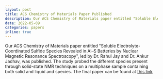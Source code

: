 ```yaml
---
layout: post
title: ACS Chemistry of Materials Paper Published
description: Our ACS Chemistry of Materials paper entitled "Soluble Electrolyte-Coordinated Sulfide Species Revealed in Al–S Batteries by Nuclear Magnetic Resonance Spectroscopy", led by Dr. Rahul Jay and Dr. Ankur Jadhav, was published. The study probed the different species present through solid-state NMR techniques on a multiphase sample containing both solid and liquid and species. The final paper can be found at [this link](https://pubs.acs.org/doi/full/10.1021/acs.chemmater.2c00248)
date: 2022-05-09
categories: papers
inline: true
---
```


Our ACS Chemistry of Materials paper entitled "Soluble Electrolyte-Coordinated Sulfide Species Revealed in Al–S Batteries by Nuclear Magnetic Resonance Spectroscopy", led by Dr. Rahul Jay and Dr. Ankur Jadhav, was published. The study probed the different species present through solid-state NMR techniques on a multiphase sample containing both solid and liquid and species. The final paper can be found at [this link](https://pubs.acs.org/doi/full/10.1021/acs.chemmater.2c00248)
